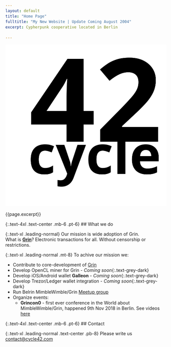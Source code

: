 ```yaml
---
layout: default
title: "Home Page"
fulltitle: "My New Website | Update Coming August 2004" 
excerpt: Cypherpunk cooperative located in Berlin

---
```

<!-- fulltitle: This overrides the default page title, which is "{{page.tite}} | {{site.title}}" -->
<!-- excerpt: If this isn't set, it'll pull your {{site.tagline}} for meta description-->


<section class="container mx-auto">
  <div class="flex flex-col sm:flex-row h-screen justify-center">
    <div class="w-full sm:w-1/2 flex justify-center sm:items-center sm:h-full">
      <img id="hero-logo" class="w-48 h-48 mr-0 block sm:mr-4" src="img/Cycle42.svg" />
    </div>
    <div class="w-5/6 sm:w-1/3 h-48 mx-auto flex mt-8 sm:mt-0 sm:justify-center flex-col text-center sm:text-left sm:pl-4 sm:items-center sm:h-full">
      <p class="text-3xl mt-2 leading-normal">{{page.excerpt}}</p>
    </div>
    <a id="landing-chevron" class="fas fa-chevron-down block absolute pin-b pin-x w-8 text-grey-light text-align text-4xl mx-auto mb-4 no-underline" href="#whatwedo"></a>
  </div>
</section>
<div id="whatwedo" class="-mt-24 mb-24"></div>
<section class="container mx-auto px-8 sm:px-8 md:w-2/3" markdown="1">
{:.text-4xl .text-center .mb-6 .pt-6}
## What we do

{:.text-xl .leading-normal}
Our mission is wide adoption of Grin.   
What is **[Grin](http://grin-tech.org/)**? Electronic transactions for all. Without censorship or restrictions. 

{:.text-xl .leading-normal .mt-8}
To achive our mission we: 
* Contribute to core-development of [Grin](https://github.com/mimblewimble/grin/)
* Develop OpenCL miner for Grin - *Coming soon*{:.text-grey-dark}
* Develop iOS/Android wallet **Galleon** - *Coming soon*{:.text-grey-dark}
* Develop Trezor/Ledger wallet integration - *Coming soon*{:.text-grey-dark}
* Run Belrin MimbleWimble/Grin [Meetup group](https://www.meetup.com/MimbleWimble-Grin-Berlin/)
* Organize events:
	* **Grincon0** - first ever conference in the World about MimbleWimble/Grin, happened 9th Nov 2018 in Berlin. See videos [here](https://grincon.info/) 

</section>
<div id="contact" class="-mt-24 mb-24"></div>
<section class="container mx-auto px-8 sm:px-8 md:w-2/3" markdown="1">
{:.text-4xl .text-center .mb-6 .pt-6}
## Contact 

{:.text-xl .leading-normal .text-center .pb-8}
Please write us [contact@cycle42.com](mailto:contact@cycle42.com)
</section>
